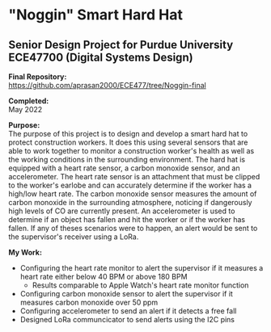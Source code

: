 # "Noggin" Smart Hard Hat
## Senior Design Project for Purdue University ECE47700 (Digital Systems Design)

**Final Repository:**\
https://github.com/aprasan2000/ECE477/tree/Noggin-final

**Completed:**\
May 2022

**Purpose:**\
The purpose of this project is to design and develop a smart hard hat to protect construction workers. It does this using several sensors that are able to work together to monitor a construction worker's health as well as the working conditions in the surrounding environment. The hard hat is equipped with a heart rate sensor, a carbon monoxide sensor, and an accelerometer. The heart rate sensor is an attachment that must be clipped to the worker's earlobe and can accurately determine if the worker has a high/low heart rate. The carbon monoxide sensor measures the amount of carbon monoxide in the surrounding atmosphere, noticing if dangerously high levels of CO are currently present. An accelerometer is used to determine if an object has fallen and hit the worker or if the worker has fallen. If any of theses scenarios were to happen, an alert would be sent to the supervisor's receiver using a LoRa.


**My Work:**
- Configuring the heart rate monitor to alert the supervisor if it measures a heart rate either below 40 BPM or above 180 BPM
  - Results comparable to Apple Watch's heart rate monitor function
- Configuring carbon monoxide sensor to alert the supervisor if it measures carbon monoxide over 50 ppm
- Configuring accelerometer to send an alert if it detects a free fall
- Designed LoRa communcicator to send alerts using the I2C pins
